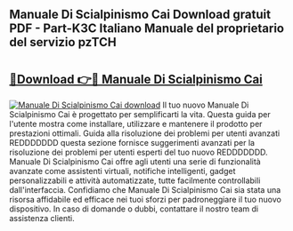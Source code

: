 ## Manuale Di Scialpinismo Cai Download gratuit PDF - Part-K3C Italiano Manuale del proprietario del servizio pzTCH

# <h2><a href="http://dffui7w.blite.top/?on=Manuale+Di+Scialpinismo+Cai">🔗Download 👉🔴 Manuale Di Scialpinismo Cai</a></h2>

[![Manuale Di Scialpinismo Cai download](https://i.imgur.com/lujVjoI.png)](http://dffui7w.blite.top/?on=Manuale+Di+Scialpinismo+Cai)
Il tuo nuovo Manuale Di Scialpinismo Cai è progettato per semplificarti la vita. Questa guida per l'utente mostra come installare, utilizzare e mantenere il prodotto per prestazioni ottimali. Guida alla risoluzione dei problemi per utenti avanzati REDDDDDDD questa sezione fornisce suggerimenti avanzati per la risoluzione dei problemi per utenti esperti del tuo nuovo REDDDDDDD. Manuale Di Scialpinismo Cai offre agli utenti una serie di funzionalità avanzate come assistenti virtuali, notifiche intelligenti, gadget personalizzabili e attività automatizzate, tutte facilmente controllabili dall'interfaccia. Confidiamo che Manuale Di Scialpinismo Cai sia stata una risorsa affidabile ed efficace nei tuoi sforzi per padroneggiare il tuo nuovo dispositivo. In caso di domande o dubbi, contattare il nostro team di assistenza clienti.
